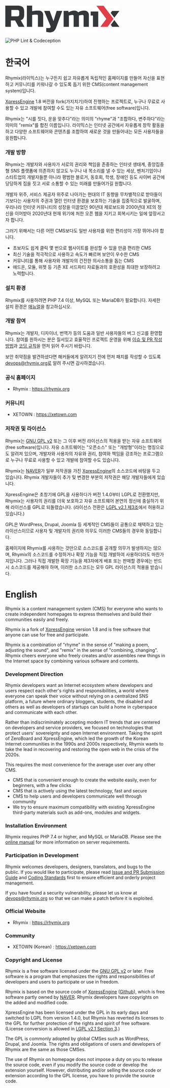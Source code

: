 [![Rhymix](./common/img/logo.png)](https://rhymix.org)

![PHP Lint & Codeception](https://github.com/rhymix/rhymix/workflows/PHP%20Lint%20&%20Codeception/badge.svg)

# 한국어

Rhymix(라이믹스)는 누구든지 쉽고 자유롭게 독립적인 홈페이지를 만들어
자신을 표현하고 커뮤니티를 키워나갈 수 있도록 돕기 위한 CMS(content management system)입니다.

[XpressEngine](https://xe1.xpressengine.com) 1.8 버전을 fork(가지치기)하여 진행하는 프로젝트로,
누구나 무료로 사용할 수 있고 개발에 참여할 수도 있는 자유 소프트웨어(free software)입니다.

Rhymix는 "시를 짓다, 운을 맞추다"라는 의미의 "rhyme"과
"조합하다, 변주하다"라는 의미의 "remix"를 합친 이름입니다.
라이믹스는 인터넷 공간에서 자유롭게 창작 활동을 하고
다양한 소프트웨어와 콘텐츠를 조합하여 새로운 것을 만들어내는 모든 사용자들을 응원합니다.

### 개발 방향

Rhymix는 개발자와 사용자가 서로의 권리와 책임을 존중하는 인터넷 생태계,
중앙집중형 SNS 플랫폼에 의존하지 않고도 누구나 내 목소리를 낼 수 있는 세상,
벤처기업이나 스타트업의 개발자들뿐 아니라 평범한 블로거, 동호회, 학생, 장애인 등도
사이버 공간에 당당하게 집을 짓고 서로 소통할 수 있는 미래를 만들어가길 원합니다.

개발자 위주, 서비스 제공자 위주로 나아가는 현대의 IT 동향을 무차별적으로 받아들이기보다는
사용자의 주권과 열린 인터넷 환경을 보호하는 기술을 집중적으로 발굴하며,
우리나라 인터넷 커뮤니티의 성장을 이끌었던 90년대 제로보드와 2000년대 XE의 정신을 이어받아
2020년대 현재 위기에 처한 오픈 웹을 지키고 회복시키는 일에 앞장서고자 합니다.

그러기 위해서는 다른 어떤 CMS보다도 일반 사용자를 위한 편리성이 가장 뛰어나야 합니다.

- 초보자도 쉽게 클릭 몇 번으로 웹사이트를 완성할 수 있을 만큼 편리한 CMS
- 최신 기술을 적극적으로 사용하고 속도가 빠르며 보안이 우수한 CMS
- 커뮤니티를 통해 사용자와 개발자의 건전한 의사소통을 돕는 CMS
- 애드온, 모듈, 위젯 등 기존 XE 서드파티 자료들과의 호환성을 최대한 보장하려고 노력합니다.

### 설치 환경

Rhymix를 사용하려면 PHP 7.4 이상, MySQL 또는 MariaDB가 필요합니다.
자세한 설치 환경은 [매뉴얼](https://rhymix.org/manual/introduction/requirements)을 참고하십시오.

### 개발 참여

Rhymix는 개발자, 디자이너, 번역가 등의 도움과 일반 사용자들의 버그 신고를 환영합니다.
참여를 원하시는 분은 질서있고 효율적인 프로젝트 운영을 위해
[이슈 및 PR 작성 방법](https://rhymix.org/manual/contrib/github)과
[코딩 규칙](https://rhymix.org/manual/contrib/coding-standards)을 먼저 읽어 주시기 바랍니다.

보안 취약점을 발견하셨다면 해커들에게 알려지기 전에 먼저 패치를 작성할 수 있도록
devops@rhymix.org로 알려 주시면 감사하겠습니다.

### 공식 홈페이지

- Rhymix : https://rhymix.org

### 커뮤니티

- XETOWN : https://xetown.com

### 저작권 및 라이선스

Rhymix는 [GNU GPL v2](http://korea.gnu.org/documents/copyleft/gpl.ko.html)
또는 그 이후 버전 라이선스의 적용을 받는 자유 소프트웨어(free software)입니다.
자유 소프트웨어는 "오픈소스" 또는 "개방형"이라는 명칭으로도 알려져 있으며,
개발자와 사용자의 자유와 권리, 참여와 책임을 강조하는 프로그램으로
누구나 무료로 사용할 수 있고 개발에 참여할 수도 있습니다.

Rhymix는 [NAVER](https://www.navercorp.com/)가 일부 저작권을 가진
[XpressEngine](https://xe1.xpressengine.com)의 소스코드에 바탕을 두고 있습니다.
Rhymix 개발자들이 추가 및 변경한 부분의 저작권은 해당 개발자들에게 있습니다.

XpressEngine은 초창기에 GPL을 사용하다가 버전 1.4.0부터 LGPL로 전환했지만,
Rhymix는 사용자의 권리를 더욱 보호하고 자유 소프트웨어 본연의 정신에 충실하기 위해 라이선스를 GPL로 되돌렸습니다.
(라이선스 전환은 [LGPL v2.1 제3조](http://korea.gnu.org/documents/copyleft/lgpl.ko.html#term3)에서 허용하고 있습니다.)

GPL은 WordPress, Drupal, Joomla 등 세계적인 CMS들이 공통으로 채택하고 있는 라이선스이므로
사용자 및 개발자의 권리와 의무도 이러한 CMS들의 경우와 동일합니다.

홈페이지에 Rhymix를 사용하는 것만으로 소스코드를 공개할 의무가 발생하지는 않으며,
Rhymix의 소스코드를 수정하거나 확장 기능을 직접 개발하여 사용하더라도 마찬가지입니다.
그러나 직접 개발한 확장 기능을 제3자에게 배포 또는 판매할 경우에는 반드시 소스코드를 제공해야 하며,
이러한 소스코드는 모두 GPL 라이선스의 적용을 받습니다.

# English

Rhymix is a content management system (CMS) for everyone who wants to create independent homepages to express themselves and build their communities easily and freely.

Rhymix is a fork of [XpressEngine](https://xe1.xpressengine.com) version 1.8 and is free software that anyone can use for free and participate.

Rhymix is a combination of "rhyme" in the sense of "making a poem, adjusting the sound", and "remix" in the sense of "combining, changing".
Rhymix cheers everyone who freely creates and/or assembles new things in the Internet space by combining various software and contents.

### Development Direction

Rhymix developers want an Internet ecosystem where developers and users respect each other's rights and responsibilities, 
a world where everyone can speak their voice without relying on a centralized SNS platform, 
a future where ordinary bloggers, students, the disabled and others as well as developers of startups can build a home in cyberspace and communicate with each other.

Rather than indiscriminately accepting modern IT trends that are centered on developers and service providers, 
we focused on technologies that protect users' sovereignty and open Internet environment. Taking the spirit of ZeroBoard and XpressEngine, which led the growth of the Korean Internet communities in the 1990s and 2000s respectively, Rhymix wants to take the lead in recovering and restoring the open web in the crisis of the 2020s.

This requires the most convenience for the average user over any other CMS.

- CMS that is convenient enough to create the website easily, even for beginners, with a few clicks
- CMS that is actively using the latest technology, fast and secure
- CMS to help users and developers communicate well through community
- We try to ensure maximum compatibility with existing XpressEngine third-party materials such as add-ons, modules and widgets.

### Installation Environment

Rhymix requires PHP 7.4 or higher, and MySQL or MariaDB.
Please see the [online manual](https://rhymix.org/manual/introduction/requirements) for more information on server requirements.

### Participation in Development

Rhymix welcomes developers, designers, translators, and bugs to the public.
If you would like to participate, please read [Issue and PR Submission Guide](https://rhymix.org/manual/contrib/github)
and [Coding Standards](https://rhymix.org/manual/contrib/coding-standards) first to ensure efficient and orderly project management.

If you have found a security vulnerability, please let us know at devops@rhymix.org so that we can make a patch before it is exploited.

### Official Website

- Rhymix : https://rhymix.org

### Community

- XETOWN (Korean) : https://xetown.com

### Copyright and License

Rhymix is a free software licensed under the [GNU GPL v2](https://www.gnu.org/licenses/old-licenses/gpl-2.0.html) or later.
Free software is a program that emphasizes the rights and responsibilities of developers and users to participate or use in freedom.

Rhymix is based on the source code of [XpressEngine](https://xe1.xpressengine.com) ([Github](https://github.com/xpressengine/xe-core/)), which is free software partly owned by [NAVER](https://www.navercorp.com/).
Rhymix developers have copyrights on the added and modified code.

XpressEngine has been licensed under the GPL in its early days and switched to LGPL from version 1.4.0, but Rhymix has reverted its licenses to the GPL for further protection of the rights and spirit of free software.
(License conversion is allowed in [LGPL v2.1 Section 3](https://www.gnu.org/licenses/old-licenses/lgpl-2.1.html).)

The GPL is commonly adopted by global CMSes such as WordPress, Drupal, and Joomla. The rights and obligations of users and developers of Rhymix are the same as those CMSes.

The use of Rhymix on homepage does not impose a duty on you to release the source code, even if you modify the source code or develop the extension yourself.
However, distributing and/or selling the source code or extension according to the GPL license, you have to provide the source code.

